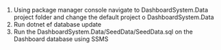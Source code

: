 1. Using package manager console navigate to DashboardSystem.Data project folder and change the default project o DashboardSystem.Data
2. Run dotnet ef database update
3. Run the DashboardSystem.Data/SeedData/SeedData.sql on the Dashboard database using SSMS